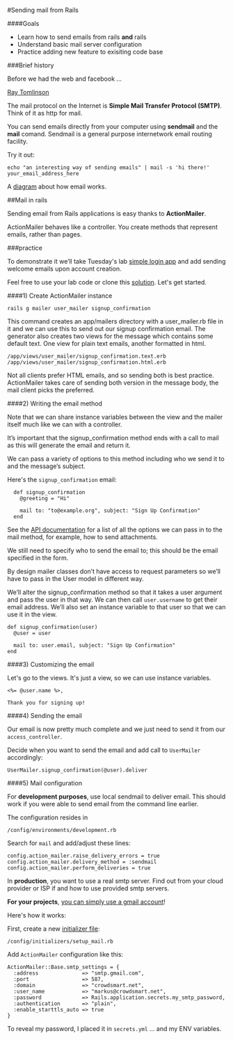 
#Sending mail from Rails


####Goals

- Learn how to send emails from rails **and** rails
- Understand basic mail server configuration
- Practice adding new feature to exisiting code base

###Brief history

Before we had the web and facebook ...

[Ray Tomlinson](http://en.wikipedia.org/wiki/Ray_Tomlinson)

The mail protocol on the Internet is **Simple Mail Transfer Protocol (SMTP)**. Think of it as http for mail.

You can send emails directly from your computer using **sendmail** and the **mail** comand. Sendmail is a general purpose internetwork email routing facility.

Try it out:

	echo "an interesting way of sending emails" | mail -s 'hi there!' your_email_address_here

A [diagram](http://www.ponderweasel.com/wp-content/uploads/2014/03/how-email-works-diagram.png) about how email works.


##Mail in rails

Sending email from Rails applications is easy thanks to **ActionMailer**. 

ActionMailer behaves like a controller. You create methods that represent emails, rather than pages. 

###practice

To demonstrate it we’ll take Tuesday's lab [simple login app](https://github.com/wdi-sf-fall/m2m-auth-class-examples/blob/master/2%20-%20simplelogin.md) and add sending welcome emails upon account creation.

Feel free to use your lab code or clone this [solution](https://github.com/wdi-sf-fall/simple_login). Let's get started.

####1) Create ActionMailer instance

	rails g mailer user_mailer signup_confirmation
	
This command creates an app/mailers directory with a user_mailer.rb file in it and we can use this to send out our signup confirmation email. The generator also creates two views for the message which contains some default text. One view for plain text emails, another formatted in html.

	/app/views/user_mailer/signup_confirmation.text.erb
	/app/views/user_mailer/signup_confirmation.html.erb

Not all clients prefer HTML emails, and so sending both is best practice. ActionMailer takes care of sending both version in the message body, the mail client picks the preferred.
	
####2) Writing the email method
	
Note that we can share instance variables between the view and the mailer itself much like we can with a controller.
		
It’s important that the signup_confirmation method ends with a call to mail as this will generate the email and return it. 

We can pass a variety of options to this method including who we send it to and the message’s subject. 

Here's the `signup_confirmation` email:

```
  def signup_confirmation
    @greeting = "Hi"

    mail to: "to@example.org", subject: "Sign Up Confirmation"
  end
```  
  
See the [API documentation](http://api.rubyonrails.org/classes/ActionMailer/Base.html) for a list of all the options we can pass in to the mail method, for example, how to send attachments.

We still need to specify who to send the email to; this should be the email specified in the form. 

By design mailer classes don’t have access to request parameters so we’ll have to pass in the User model in different way. 

We’ll alter the signup_confirmation method so that it takes a user argument and pass the user in that way. We can then call `user.username` to get their email address. We’ll also set an instance variable to that user so that we can use it in the view.

```
def signup_confirmation(user)
  @user = user

  mail to: user.email, subject: "Sign Up Confirmation"
end
```

####3) Customizing the email

Let's go to the views. It's just a view, so we can use instance variables.

```
<%= @user.name %>,

Thank you for signing up!
```

####4) Sending the email

Our email is now pretty much complete and we just need to send it from our `access_controller`.

Decide when you want to send the email and add call to `UserMailer` accordingly:


    UserMailer.signup_confirmation(@user).deliver

####5) Mail configuration

For **development purposes**, use local sendmail to deliver email. This should work if you were able to send email from the command line earlier. 

The configuration resides in 

	/config/environments/development.rb
	
Search for `mail` and add/adjust these lines:

	config.action_mailer.raise_delivery_errors = true 
	config.action_mailer.delivery_method = :sendmail
	config.action_mailer.perform_deliveries = true

In **production**, you want to use a real smtp server. Find out from your cloud provider or ISP if and how to use provided smtp servers. 

**For your projects**, [you can simply use a gmail account](http://kb.siteground.com/google_free_smtp_server/)!

Here's how it works:

First, create a new [initializer file](http://guides.rubyonrails.org/configuring.html#using-initializer-files):

	/config/initializers/setup_mail.rb
	
Add `ActionMailer` configuration like this:

	
```
ActionMailer::Base.smtp_settings = {
  :address              => "smtp.gmail.com",
  :port                 => 587,
  :domain               => "crowdsmart.net",
  :user_name            => "markus@crowdsmart.net",
  :password             => Rails.application.secrets.my_smtp_password,
  :authentication       => "plain",
  :enable_starttls_auto => true
}
```

To reveal my password, I placed it in `secrets.yml` ... and my ENV variables.

	

  
  
  
